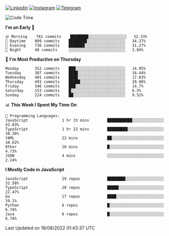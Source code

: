 [![Linkedin](https://img.shields.io/badge/-Archie-blue?style=flat-square&labelColor=gray&logo=Linkedin&logoColor=white&link=https://www.linkedin.com/in/archisdi)](https://www.linkedin.com/in/archisdi)
[![Instagram](https://img.shields.io/badge/-@archisdi-orange?style=flat-square&labelColor=gray&logo=Instagram&logoColor=white&link=https://www.instagram.com/archisdi)](https://www.instagram.com/archisdi)
[![Telegram](https://img.shields.io/badge/-aai-informational?style=flat-square&labelColor=gray&logo=telegram&logoColor=white&link=https://t.me/archisdi)](https://t.me/archisdi)

<!--START_SECTION:waka-->
![Code Time](http://img.shields.io/badge/Code%20Time-848%20hrs%2029%20mins-blue)

**I'm an Early 🐤** 

```text
🌞 Morning    761 commits    ████████░░░░░░░░░░░░░░░░░   32.33% 
🌆 Daytime    809 commits    ████████░░░░░░░░░░░░░░░░░   34.37% 
🌃 Evening    736 commits    ███████░░░░░░░░░░░░░░░░░░   31.27% 
🌙 Night      48 commits     ░░░░░░░░░░░░░░░░░░░░░░░░░   2.04%

```
📅 **I'm Most Productive on Thursday** 

```text
Monday       352 commits    ███░░░░░░░░░░░░░░░░░░░░░░   14.95% 
Tuesday      387 commits    ████░░░░░░░░░░░░░░░░░░░░░   16.44% 
Wednesday    401 commits    ████░░░░░░░░░░░░░░░░░░░░░   17.03% 
Thursday     491 commits    █████░░░░░░░░░░░░░░░░░░░░   20.86% 
Friday       346 commits    ███░░░░░░░░░░░░░░░░░░░░░░   14.7% 
Saturday     153 commits    █░░░░░░░░░░░░░░░░░░░░░░░░   6.5% 
Sunday       224 commits    ██░░░░░░░░░░░░░░░░░░░░░░░   9.52%

```


📊 **This Week I Spent My Time On** 

```text
💬 Programming Languages: 
JavaScript               1 hr 33 mins        ███████████░░░░░░░░░░░░░░   43.83% 
TypeScript               1 hr 22 mins        █████████░░░░░░░░░░░░░░░░   38.36% 
YAML                     22 mins             ██░░░░░░░░░░░░░░░░░░░░░░░   10.62% 
Other                    10 mins             █░░░░░░░░░░░░░░░░░░░░░░░░   4.73% 
JSON                     4 mins              ░░░░░░░░░░░░░░░░░░░░░░░░░   2.24%

```

**I Mostly Code in JavaScript** 

```text
JavaScript               29 repos            ████████░░░░░░░░░░░░░░░░░   32.58% 
TypeScript               20 repos            █████░░░░░░░░░░░░░░░░░░░░   22.47% 
Go                       17 repos            ████░░░░░░░░░░░░░░░░░░░░░   19.1% 
Python                   6 repos             █░░░░░░░░░░░░░░░░░░░░░░░░   6.74% 
Java                     6 repos             █░░░░░░░░░░░░░░░░░░░░░░░░   6.74%

```



 Last Updated on 18/08/2022 01:43:37 UTC
<!--END_SECTION:waka-->